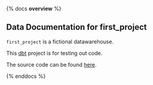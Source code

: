 {% docs __overview__ %}

## Data Documentation for first_project

`first_project` is a fictional datawarehouse.

This [dbt](https://www.getdbt.com/) project is for testing out code.

The source code can be found [here](https://github.com/clrcrl/jaffle_shop).

{% enddocs %}
